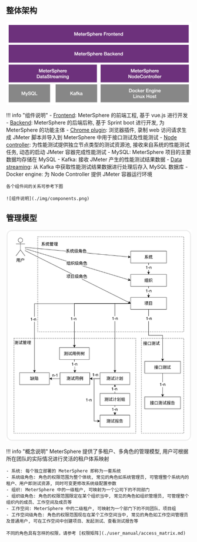 ## 整体架构

![整体架构](./img/system-arch.png)

!!! info "组件说明"
    - [Frontend](https://github.com/metersphere/metersphere): MeterSphere 的前端工程, 基于 vue.js 进行开发
    - [Backend](https://github.com/metersphere/metersphere): MeterSphere 的后端后称, 基于 Sprint boot 进行开发, 为 MeterSphere 的功能主体
    - [Chrome plugin](https://github.com/metersphere/chrome-extensions): 浏览器插件, 录制 web 访问请求生成 JMeter 脚本并导入到 MeterSphere 中用于接口测试及性能测试
    - [Node controller](https://github.com/metersphere/node-controller): 为性能测试提供独立节点类型的测试资源池, 接收来自系统的性能测试任务, 动态的启动 JMeter 容器完成性能测试
    - MySQL: MeterSphere 项目的主要数据均存储在 MySQL
    - Kafka: 接收 JMeter 产生的性能测试结果数据
    - [Data streaming](https://github.com/metersphere/data-streaming): 从 Kafka 中获取性能测试结果数据进行处理后存入 MySQL 数据库
    - Docker engine: 为 Node Controller 提供 JMeter 容器运行环境
  
    各个组件间的关系可参考下图

    ![组件说明](./img/components.png)

## 管理模型

![管理模型](./img/management-model.png)

!!! info "概念说明"
    MeterSphere 提供了多租户、多角色的管理模型, 用户可根据所在团队的实际情况进行灵活的租户体系映射

    - 系统: 每个独立部署的 MeterSphere 即称为一套系统
    - 系统级角色: 角色的权限范围为整个体统, 常见的角色如系统管理员, 可管理整个系统内的租户、用户即测试资源, 同时可变更修改系统级配置参数
    - 组织: MeterSphere 中的一级租户, 可映射为一个公司下的不同部门
    - 组织级角色: 角色的权限范围限定在某个组织当中, 常见的角色如组织管理员, 可管理整个组织内的成员、工作空间及成员等
    - 工作空间: MeterSphere 中的二级租户, 可映射为一个部门下的不同团队、项目组
    - 工作空间级角色: 角色的权限范围现在在某个工作空间当中, 常见的角色如工作空间管理员及普通用户, 可在工作空间中创建项目、发起测试、查看测试报告等

    不同的角色具有怎样的权限，请参考 [权限矩阵](./user_manual/access_matrix.md)